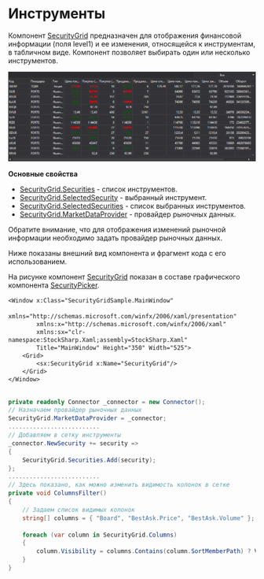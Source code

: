 # Инструменты

Компонент [SecurityGrid](xref:StockSharp.Xaml.SecurityGrid) предназначен для отображения финансовой информации (поля level1) и ее изменения, относящейся к инструментам, в табличном виде. Компонент позволяет выбирать один или несколько инструментов. 

![GUI SecurityPicker2](../../../../images/gui_securitypicker2.png)

**Основные свойства**

- [SecurityGrid.Securities](xref:StockSharp.Xaml.SecurityGrid.Securities) \- список инструментов.
- [SecurityGrid.SelectedSecurity](xref:StockSharp.Xaml.SecurityGrid.SelectedSecurity) \- выбранный инструмент.
- [SecurityGrid.SelectedSecurities](xref:StockSharp.Xaml.SecurityGrid.SelectedSecurities) \- список выбранных инструментов.
- [SecurityGrid.MarketDataProvider](xref:StockSharp.Xaml.SecurityGrid.MarketDataProvider) \- провайдер рыночных данных.

Обратите внимание, что для отображения изменений рыночной информации необходимо задать провайдер рыночных данных. 

Ниже показаны внешний вид компонента и фрагмент кода с его использованием. 

На рисунке компонент [SecurityGrid](xref:StockSharp.Xaml.SecurityGrid) показан в составе графического компонента [SecurityPicker](picker.md). 

```xaml
<Window x:Class="SecurityGridSample.MainWindow"
        xmlns="http://schemas.microsoft.com/winfx/2006/xaml/presentation"
        xmlns:x="http://schemas.microsoft.com/winfx/2006/xaml"
        xmlns:sx="clr-namespace:StockSharp.Xaml;assembly=StockSharp.Xaml"
        Title="MainWindow" Height="350" Width="525">
    <Grid>
        <sx:SecurityGrid x:Name="SecurityGrid"/>
    </Grid>
</Window>
	  				
```
```cs
private readonly Connector _connector = new Connector();
// Назначаем провайдер рыночных данных
SecurityGrid.MarketDataProvider = _connector;
..........................
// Добавляем в сетку инструменты
_connector.NewSecurity += security =>
{
	SecurityGrid.Securities.Add(security);
};
..........................
// Здесь показано, как можно изменить видимость колонок в сетке
private void ColumnsFilter()
{
	// Задаем список видимых колонок
	string[] columns = { "Board", "BestAsk.Price", "BestAsk.Volume" };
	
	foreach (var column in SecurityGrid.Columns)
	{
		column.Visibility = columns.Contains(column.SortMemberPath) ? Visibility.Visible : Visibility.Collapsed;
	}
}
              
```
